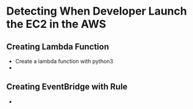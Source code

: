 # Detecting When Developer Launch the EC2 in the AWS

## Creating Lambda Function
- Create a lambda function with python3 
- 


## Creating EventBridge with Rule
- 


